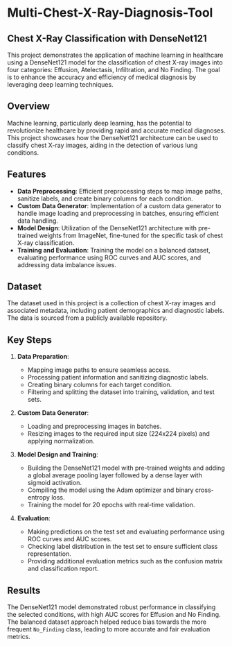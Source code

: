 # Multi-Chest-X-Ray-Diagnosis-Tool
## Chest X-Ray Classification with DenseNet121

This project demonstrates the application of machine learning in healthcare using a DenseNet121 model for the classification of chest X-ray images into four categories: Effusion, Atelectasis, Infiltration, and No Finding. The goal is to enhance the accuracy and efficiency of medical diagnosis by leveraging deep learning techniques.

## Overview

Machine learning, particularly deep learning, has the potential to revolutionize healthcare by providing rapid and accurate medical diagnoses. This project showcases how the DenseNet121 architecture can be used to classify chest X-ray images, aiding in the detection of various lung conditions.

## Features

- **Data Preprocessing**: Efficient preprocessing steps to map image paths, sanitize labels, and create binary columns for each condition.
- **Custom Data Generator**: Implementation of a custom data generator to handle image loading and preprocessing in batches, ensuring efficient data handling.
- **Model Design**: Utilization of the DenseNet121 architecture with pre-trained weights from ImageNet, fine-tuned for the specific task of chest X-ray classification.
- **Training and Evaluation**: Training the model on a balanced dataset, evaluating performance using ROC curves and AUC scores, and addressing data imbalance issues.

## Dataset

The dataset used in this project is a collection of chest X-ray images and associated metadata, including patient demographics and diagnostic labels. The data is sourced from a publicly available repository.

## Key Steps

1. **Data Preparation**:
   - Mapping image paths to ensure seamless access.
   - Processing patient information and sanitizing diagnostic labels.
   - Creating binary columns for each target condition.
   - Filtering and splitting the dataset into training, validation, and test sets.

2. **Custom Data Generator**:
   - Loading and preprocessing images in batches.
   - Resizing images to the required input size (224x224 pixels) and applying normalization.

3. **Model Design and Training**:
   - Building the DenseNet121 model with pre-trained weights and adding a global average pooling layer followed by a dense layer with sigmoid activation.
   - Compiling the model using the Adam optimizer and binary cross-entropy loss.
   - Training the model for 20 epochs with real-time validation.

4. **Evaluation**:
   - Making predictions on the test set and evaluating performance using ROC curves and AUC scores.
   - Checking label distribution in the test set to ensure sufficient class representation.
   - Providing additional evaluation metrics such as the confusion matrix and classification report.

## Results

The DenseNet121 model demonstrated robust performance in classifying the selected conditions, with high AUC scores for Effusion and No Finding. The balanced dataset approach helped reduce bias towards the more frequent `No_Finding` class, leading to more accurate and fair evaluation metrics.

